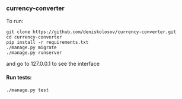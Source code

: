 ### currency-converter

To run:

```
git clone https://github.com/deniskolosov/currency-converter.git
cd currency-converter
pip install -r requirements.txt
./manage.py migrate
./manage.py runserver
```
and go to 127.0.0.1 to see the interface

#### Run tests:
```
./manage.py test
```
